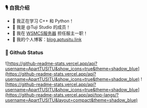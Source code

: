<!--
**ApartTUSITU/ApartTUSITU** is a ✨ _special_ ✨ repository because its `README.md` (this file) appears on your GitHub profile.

Here are some ideas to get you started:

- 🔭 I’m currently working on ...
- 🌱 I’m currently learning ...
- 👯 I’m looking to collaborate on ...
- 🤔 I’m looking for help with ...
- 💬 Ask me about ...
- 📫 How to reach me: ...
- 😄 Pronouns: ...
- ⚡ Fun fact: ...
-->

### 🎙️ 自我介绍
- 🌱 我正在学习 C++ 和 Python！
- 👯 我是 @Tuji Studio 的成员！
- 🔭 我在 [WSMCS服务器](//wsmcs.top) 担任服主一职！
- 💬 我的个人博客：[blog.aptusitu.link](//blog.aptusitu.link)

### 📖 Github Status
![https://github-readme-stats.vercel.app/api?username=ApartTUSITU&show_icons=true&theme=shadow_blue](https://github-readme-stats.vercel.app/api?username=ApartTUSITU&show_icons=true&theme=shadow_blue)
![https://github-readme-stats.vercel.app/api?username=ApartTUSITU&show_icons=true&theme=shadow_blue](https://github-readme-stats.vercel.app/api/top-langs/?username=ApartTUSITU&layout=compact&theme=shadow_blue)
